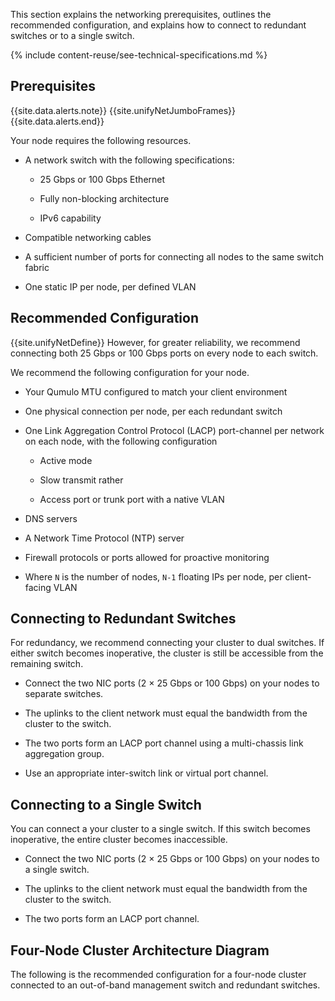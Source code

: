 This section explains the networking prerequisites, outlines the recommended configuration, and explains how to connect to redundant switches or to a single switch.

{% include content-reuse/see-technical-specifications.md %}

##  Prerequisites
{{site.data.alerts.note}}
{{site.unifyNetJumboFrames}}
{{site.data.alerts.end}}

Your node requires the following resources.
* A network switch with the following specifications:

  * 25 Gbps or 100 Gbps Ethernet
  
  * Fully non-blocking architecture

  * IPv6 capability

* Compatible networking cables

* A sufficient number of ports for connecting all nodes to the same switch fabric

* One static IP per node, per defined VLAN


## Recommended Configuration
{{site.unifyNetDefine}} However, for greater reliability, we recommend connecting both 25 Gbps or 100 Gbps ports on every node to each switch.

We recommend the following configuration for your node.

* Your Qumulo MTU configured to match your client environment

* One physical connection per node, per each redundant switch

* One Link Aggregation Control Protocol (LACP) port-channel per network on each node, with the following configuration

  * Active mode

  * Slow transmit rather

  * Access port or trunk port with a native VLAN

* DNS servers

* A Network Time Protocol (NTP) server

* Firewall protocols or ports allowed for proactive monitoring

* Where `N` is the number of nodes, `N-1` floating IPs per node, per client-facing VLAN


## Connecting to Redundant Switches
For redundancy, we recommend connecting your cluster to dual switches. If either switch becomes inoperative, the cluster is still be accessible from the remaining switch.

* Connect the two NIC ports (2 &#215; 25 Gbps or 100 Gbps) on your nodes to separate switches.

* The uplinks to the client network must equal the bandwidth from the cluster to the switch.

* The two ports form an LACP port channel using a multi-chassis link aggregation group.

* Use an appropriate inter-switch link or virtual port channel.


## Connecting to a Single Switch
You can connect a your cluster to a single switch. If this switch becomes inoperative, the entire cluster becomes inaccessible.

* Connect the two NIC ports (2 &#215; 25 Gbps or 100 Gbps) on your nodes to a single switch.

* The uplinks to the client network must equal the bandwidth from the cluster to the switch.

* The two ports form an LACP port channel. 


## Four-Node Cluster Architecture Diagram
The following is the recommended configuration for a four-node cluster connected to an out-of-band management switch and redundant switches.
